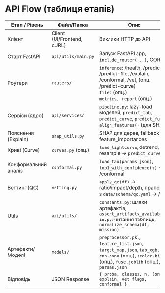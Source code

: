 # API Flow (таблиця етапів)

| Етап / Рівень           | Файл/Папка                 | Опис |
|-------------------------|----------------------------|------|
| Клієнт                  | Client (UI/Frontend, cURL) | Виклики HTTP до API |
| Старт FastAPI           | `api/utils/main.py`        | Запуск FastAPI app, `include_router(...)`, CORS |
| Роутери                 | `routers/`                 | `inference`: /health, /predict, /predict-file, /explain, /conformal, /vet, (опц. /predict-curve)<br>`files` (опц.)<br>`metrics, report` (опц.) |
| Сервіси (ядро)          | `api/services/`            | `pipeline.py`: lazy-load моделей, `predict_tab`, `predict_curve`, `predict_fused`, `align_features()` (для SHAP) |
| Пояснення (Explain)     | `shap_utils.py`            | SHAP для дерев, fallback на feature_importances |
| Криві (Curve)           | `curves.py` (опц.)         | `load_lightcurve`, detrend, resample → `predict_curve` |
| Конформальний аналіз    | `conformal.py`             | `load_tau(params.json)`, `top1_with_confidence(τ)` → /conformal |
| Веттинг (QC)            | `vetting.py`               | `apply_qc(df)` → ratio/impact/depth, прапорці з `data/schema/qc.yaml` → /vet |
| Utils                   | `api/utils/`               | `constants.py`: шляхи артефактів, `assert_artifacts_available()`<br>`io.py`: читання таблиць, `normalize_schema(df, mission)` |
| Артефакти/Моделі        | `models/`                  | `preprocessor.pkl`, `feature_list.json`, `target_map.json`, `tab_xgb.pkl`, `cnn.onnx` (опц.), `scaler.bin` (опц.), `fuse.joblib` (опц.), `params.json` |
| Відповідь               | JSON Response              | `{ proba, classes, n, (опц.) explain, vet flags, conformal }` |

